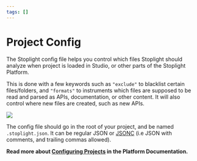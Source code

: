 ```yaml
---
tags: []
---
```


# Project Config

The Stoplight config file helps you control which files Stoplight should analyze when project is loaded in Studio, or other parts of the Stoplight Platform.

This is done with a few keywords such as `"exclude"` to blacklist certain files/folders, and `"formats"` to instruments which files are supposed to be read and parsed as APIs, documentation, or other content. It will also control where new files are created, such as new APIs.

![](../../assets/images/create-api-with-config.gif)

The config file should go in the root of your project, and be named `.stoplight.json`. It can be regular JSON or [JSONC](https://github.com/microsoft/node-jsonc-parser) (i.e JSON with comments, and trailing commas allowed).

**Read more about [Configuring Projects](https://meta.stoplight.io/docs/platform/2.-workspaces/c.config.md) in the Platform Documentation.**
